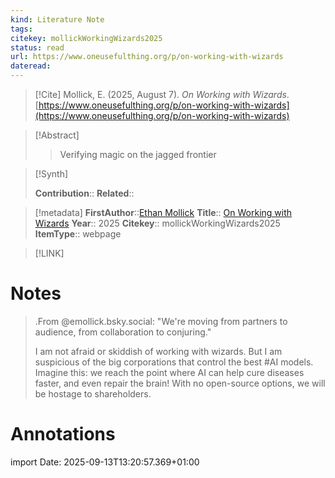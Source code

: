 ```yaml
---
kind: Literature Note
tags:
citekey: mollickWorkingWizards2025
status: read
url: https://www.oneusefulthing.org/p/on-working-with-wizards
dateread:
---
```


> [!Cite]
> Mollick, E. (2025, August 7). _On Working with Wizards_. [https://www.oneusefulthing.org/p/on-working-with-wizards](https://www.oneusefulthing.org/p/on-working-with-wizards)

> [!Abstract]
> > Verifying magic on the jagged frontier
> 

>[!Synth]
> 
>**Contribution**::
>**Related**:: 

>[!metadata]
> **FirstAuthor**::[Ethan Mollick](Ethan%20Mollick.md)
> **Title**:: [On Working with Wizards](On%20Working%20with%20Wizards.md)
> **Year**:: 2025
> **Citekey**:: mollickWorkingWizards2025
> **ItemType**:: webpage

> [!LINK]
> 


# Notes

> .From @emollick.bsky.social: "We're moving from partners to audience, from collaboration to conjuring." 
> 
> I am not afraid or skiddish of working with wizards. But I am suspicious of the big corporations that control the best #AI models. 
> Imagine this: we reach the point where AI can help cure diseases faster, and even repair the brain! With no open-source options, we will be hostage to shareholders.


# Annotations

import Date: 2025-09-13T13:20:57.369+01:00
